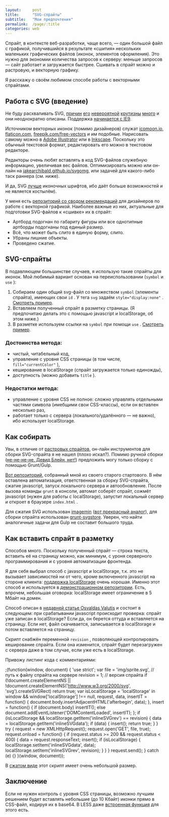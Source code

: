 ```yaml
---
layout:     post
title:      "SVG-спрайты"
subtitle:   "Мои предпочтения"
permalink:  /page/:title
categories: web
---
```


Спрайт, в контексте веб-разработки, чаще всего, — один большой файл с графикой, получившийся в результате «сшития» нескольких маленьких графических файлов (иконок, элементов оформления). Это нужно для экономии количества запросов к серверу: меньше запросов — сайт работает и загружается быстрее. Сшивать в спрайт можно и растровую, и векторную графику.

Я расскажу о своём любимом способе работы с векторными спрайтами.

## Работа с SVG (введение)

Не буду расхваливать SVG, [причин](http://codepen.io/pukhalski/pen/uxIKB) [его](http://codepen.io/yoksel/pen/yuIFe) [невероятной](http://habrahabr.ru/post/207908/) [крутизны](https://codyhouse.co/demo/animated-svg-image-slider/index.html#0) [много](http://tympanus.net/codrops/2014/08/19/making-svgs-responsive-with-css/) и они неоднократно описаны. Поддержка [начинается с IE9](http://caniuse.com/#feat=svg).

Источником векторных иконок (помимо дизайнеров) служат [icomoon.io](https://icomoon.io/app/), [flaticon.com](http://www.flaticon.com/), [freepik.com/free-vectors](http://www.freepik.com/free-vectors/icons) и им подобные. Нарисовать самому можно в [Adobe Illustrator](http://www.adobe.com/ru/products/illustrator.html) или в [Inkscape](https://inkscape.org/ru/). Поскольку это обычный текстовой формат, редактировать его можно в текстовом редакторе.

Редакторы очень любят вставлять в код SVG-файлов служебную информацию, увеличивая вес файлов. Оптимизировать можно или он-лайн на [jakearchibald.github.io/svgomg](https://jakearchibald.github.io/svgomg/), или задачей для какого-либо таск раннера (см. ниже).

И да, SVG [лучше](http://frontender.info/ten-reasons-we-switched-from-an-icon-font-to-svg/) иконочных шрифтов, ибо даёт больше возможностей и не является костылём).

У меня есть [репозиторий со сводом рекомендаций](https://github.com/nicothin/web-design#Векторная-графика) для дизайнеров по работе с векторной графикой. Наиболее важные из них, актуальные для подготовки SVG-файлов к «сшивке» их в спрайт:

*   Артборд подогнан по габариту фигуры или все однотипные артборды подогнаны под единый размер.
*   Всё, что может быть слито в единую форму, слито.
*   Убраны лишние объекты.
*   Проведено сжатие.

## SVG-спрайты

В подавляющем большинстве случаев, я использую такие спрайты для иконок. Мой любимый вариант основан на переиспользовании (`symbol` и `use` ):

1.  Собираем один общий svg-файл со множеством `symbol` (элементы спрайта), имеющих свои `id` . У тега `svg` задаём `style="display:none"` . [Смотреть пример](http://codepen.io/nicothin/pen/ZQKZWW?editors=100).
2.  Вставляем полученный спрайт в разметку страницы. (Я предпочитаю делать это с помощью javascript и localStorage, об этом ниже.)
3.  В разметке используем ссылки на `symbol` при помощи `use` . [Смотреть пример](http://codepen.io/nicothin/pen/qbmwNP?editors=100).

### Достоинства метода:

*   чистый, читабельный код,
*   управление с уровня CSS страницы (в том числе, `fill="currentColor"` ),
*   кеширование в localStorage (спрайт загружается только единожды),
*   доступность (можно добавить `title` ).

### Недостатки метода:

*   управление с уровня CSS не полное: сложно управлять отдельными частями символа (имебщими свои CSS-классы), если он вставлен несколько раз,
*   работает только с сервера (локального/удалённого — не важно), ибо использует localStorage.

## Как собирать

Увы, в отличие от [растровых спрайтов](http://htmllinks.ru/search/%D1%81%D0%BF%D1%80%D0%B0%D0%B9%D1%82), он-лайн инструментов для сборки SVG-спрайта я не нашел (плохо искал?). Помимо ручной сборки ([не-не-не-не, Девид Блейн, нет!](https://youtu.be/CdTIQ6BVlvw?t=10s)) предложить могу только сборку с помощью Grunt/Gulp.

[Вот репозиторий](https://github.com/nicothin/svg-sprite), собранный мной из своего старого стартового. В нём оставлена автоматизация, ответственная за сборку SVG-спрайта, сжатие javascript, запуск локального сервера и автообновление. После вызова команды `grunt` в консоли, автомат соберёт спрайт, сожмёт javascript (нужен для работы с localStorage), запустит локальный сервер и откроет в браузере `index.html` .

Для сжатия SVG использован [imagemin](https://github.com/gruntjs/grunt-contrib-imagemin) ([вот прекрасный аналог](https://github.com/sindresorhus/grunt-svgmin)), для сборки спрайта использован [grunt-svgstore](https://github.com/FWeinb/grunt-svgstore). Уверен, что найти аналогичные задачи для Gulp не составит большого труда.

## Как вставить спрайт в разметку

Способов много. Поскольку полученный спрайт — строка текста, вставить её на страницу можно, как минимум, с уроня серверного программирования и с уровня автоматизации фронтенда.

Я для себя выбрал способ с javascript и localStorage, т.к. это не вызывает зависимостей ни от чего, кроме включенного javascript на стороне клиента: [поддержка localStorage](http://caniuse.com/#search=local%20storage) очень хорошая. Именно этот способ и используется в [демонстрационном репозитории](https://github.com/nicothin/svg-sprite). Есть, впрочем, небольшая оговорка: localStorage имеет ограничение в 5 Мбайт на домен.

Способ описан в [недавней статье Osvaldas Valutis](http://osvaldas.info/caching-svg-sprite-in-localstorage) и состоит в следующем: при срабатывании javascript происходит проверка: спрайт уже записан в localStorage? Если да, он берется оттуда и вставляется на страницу. Если нет, файл скачивается, записывается в localStorage и потом вставляется на страницу.

Скрипт снабжён переменной `revision` , позволяющей контролировать кеширование спрайта. Если она изменится, спрайт будет перезагружен с сервера даже в том случае, если уже есть в localStorage.

Привожу листинг кода с комментариями:

;(function(window, document) {
  'use strict';
  var file = 'img/sprite.svg', // путь к файлу спрайта на сервере
      revision = 1;            // версия спрайта
  if (!document.createElementNS || !document.createElementNS('http://www.w3.org/2000/svg', 'svg').createSVGRect) return true;
  var isLocalStorage = 'localStorage' in window && window\['localStorage'\] !== null,
    request,
    data,
    insertIT = function() {
      document.body.insertAdjacentHTML('afterbegin', data);
    },
    insert = function() {
      if (document.body) insertIT();
      else document.addEventListener('DOMContentLoaded', insertIT);
    };
  if (isLocalStorage && localStorage.getItem('inlineSVGrev') == revision) {
    data = localStorage.getItem('inlineSVGdata');
    if (data) {
      insert();
      return true;
    }
  }
  try {
    request = new XMLHttpRequest();
    request.open('GET', file, true);
    request.onload = function() {
      if (request.status >= 200 && request.status < 400) {
        data = request.responseText;
        insert();
        if (isLocalStorage) {
          localStorage.setItem('inlineSVGdata', data);
          localStorage.setItem('inlineSVGrev', revision);
        }
      }
    }
    request.send();
  } catch (e) {}
}(window, document));

В [сжатом виде](https://github.com/nicothin/svg-sprite/blob/master/js/script.min.js) этот скрипт имеет очень небольшой размер.

## Заключение

Если не нужен контроль с уровня CSS страницы, возможно лучшим решением будет вставлять небольшие (до 10 Кбайт) иконки прямо в CSS-файл, кодируя их в base64. В LESS даже [встроенная функция](http://lesscss.org/functions/#misc-functions-data-uri) для этого есть.


